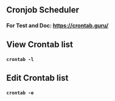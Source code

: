 ## Cronjob Scheduler

#### For Test and Doc: https://crontab.guru/

## View Crontab list

#### `crontab -l`

## Edit Crontab list

#### `crontab -e`
